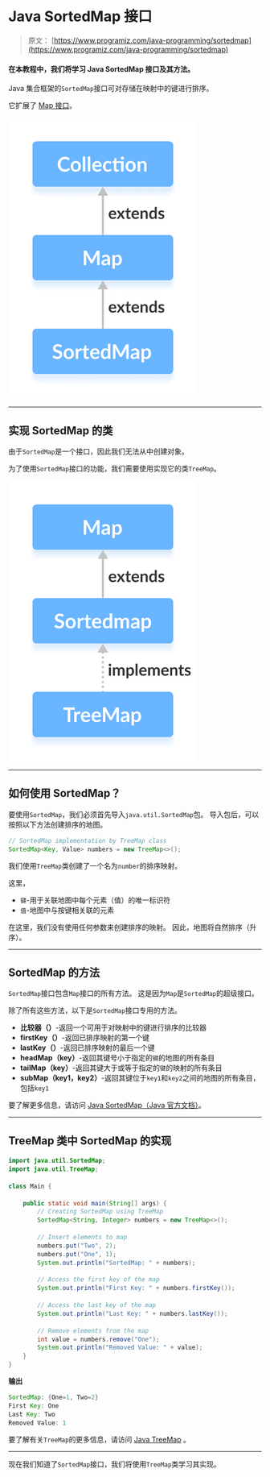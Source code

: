 # Java SortedMap 接口

> 原文： [https://www.programiz.com/java-programming/sortedmap](https://www.programiz.com/java-programming/sortedmap)

#### 在本教程中，我们将学习 Java SortedMap 接口及其方法。

Java 集合框架的`SortedMap`接口可对存储在映射中的键进行排序。

它扩展了 [Map 接口](/java-programming/map "Java Map interface")。

![Java SortedMap interface extends the Map interface.](img/983d9bfdc416aa56f1705b2c1eecb33c.png)

* * *

## 实现 SortedMap 的类

由于`SortedMap`是一个接口，因此我们无法从中创建对象。

为了使用`SortedMap`接口的功能，我们需要使用实现它的类`TreeMap`。

![The Java TreeMap class implements the SortedMap interface.](img/51c3124901f7491192562c5f69a5ea21.png)

* * *

## 如何使用 SortedMap？

要使用`SortedMap`，我们必须首先导入`java.util.SortedMap`包。 导入包后，可以按照以下方法创建排序的地图。

```java
// SortedMap implementation by TreeMap class
SortedMap<Key, Value> numbers = new TreeMap<>(); 
```

我们使用`TreeMap`类创建了一个名为`number`的排序映射。

这里，

*   `键`-用于关联地图中每个元素（值）的唯一标识符
*   `值`-地图中与按键相关联的元素

在这里，我们没有使用任何参数来创建排序的映射。 因此，地图将自然排序（升序）。

* * *

## SortedMap 的方法

`SortedMap`接口包含`Map`接口的所有方法。 这是因为`Map`是`SortedMap`的超级接口。

除了所有这些方法，以下是`SortedMap`接口专用的方法。

*   **比较器（）**-返回一个可用于对映射中的键进行排序的比较器
*   **firstKey（）**-返回已排序映射的第一个键
*   **lastKey（）**-返回已排序映射的最后一个键
*   **headMap（key）**-返回其键号小于指定的`键`的地图的所有条目
*   **tailMap（key）**-返回其键大于或等于指定的`键`的映射的所有条目
*   **subMap（key1，key2）**-返回其键位于`key1`和`key2`之间的地图的所有条目，包括`key1`

要了解更多信息，请访问 [Java SortedMap（Java 官方文档）](https://docs.oracle.com/javase/7/docs/api/java/util/SortedMap.html)。

* * *

## TreeMap 类中 SortedMap 的实现

```java
import java.util.SortedMap;
import java.util.TreeMap;

class Main {

    public static void main(String[] args) {
        // Creating SortedMap using TreeMap
        SortedMap<String, Integer> numbers = new TreeMap<>();

        // Insert elements to map
        numbers.put("Two", 2);
        numbers.put("One", 1);
        System.out.println("SortedMap: " + numbers);

        // Access the first key of the map
        System.out.println("First Key: " + numbers.firstKey());

        // Access the last key of the map
        System.out.println("Last Key: " + numbers.lastKey());

        // Remove elements from the map
        int value = numbers.remove("One");
        System.out.println("Removed Value: " + value);
    }
} 
```

**输出**

```java
SortedMap: {One=1, Two=2}
First Key: One
Last Key: Two
Removed Value: 1 
```

要了解有关`TreeMap`的更多信息，请访问 [Java TreeMap](/java-programming/treemap "Java TreeMap Class") 。

* * *

现在我们知道了`SortedMap`接口，我们将使用`TreeMap`类学习其实现。